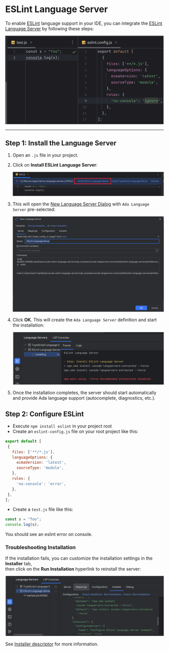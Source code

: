 # ESLint Language Server

To enable [ESLint](https://eslint.org/) language support in your IDE, you can integrate the [ESLint Language Server](https://github.com/microsoft/vscode-eslint/tree/main/server) by following these steps:

![ESLint LS demo](../images/user-defined-ls/vscode-eslint-language-server/demo_ls.gif)

---

## Step 1: Install the Language Server

1. Open an `.js` file in your project.
2. Click on **Install ESLint Language Server**:

   ![Open file](../images/user-defined-ls/vscode-eslint-language-server/open_file.png)

3. This will open the [New Language Server Dialog](../UserDefinedLanguageServer.md#new-language-server-dialog) with `Ada Language Server` pre-selected:

   ![New Language Server Dialog](../images/user-defined-ls/vscode-eslint-language-server/new_language_server_dialog.png)

4. Click **OK**. This will create the `Ada Language Server` definition and start the installation:

   ![Installing Language Server](../images/user-defined-ls/vscode-eslint-language-server/language_server_installing.png)

5. Once the installation completes, the server should start automatically and provide Ada language support (autocomplete, diagnostics, etc.).

## Step 2: Configure ESLint

* Execute `npm install eslint` in your project root
* Create an `eslint-config.js` file on your root project like this:

 ```js
 export default [
  {
    files: ['**/*.js'],
    languageOptions: {
      ecmaVersion: 'latest',
      sourceType: 'module',
    },
    rules: {
      'no-console': 'error',
    },
  },
];
```

* Create a `test.js` file like this:

```js 
const s = "foo";
console.log(s);
 ```

You should see an eslint error on console.

### Troubleshooting Installation

If the installation fails, you can customize the installation settings in the **Installer** tab,  
then click on the **Run Installation** hyperlink to reinstall the server:

![Installer tab](../images/user-defined-ls/vscode-eslint-language-server/installer_tab.png)

See [Installer descriptor](../UserDefinedLanguageServerTemplate.md#installer-descriptor) for more information.

